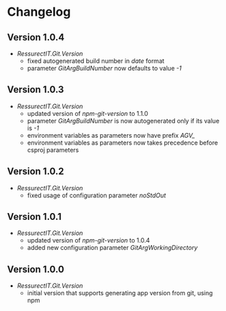 # Changelog

## Version 1.0.4
- *RessurectIT.Git.Version*
    - fixed autogenerated build number in *date* format
    - parameter *GitArgBuildNumber* now defaults to value *-1*

## Version 1.0.3
- *RessurectIT.Git.Version*
    - updated version of *npm-git-version* to 1.1.0
    - parameter *GitArgBuildNumber* is now autogenerated only if its value is *-1*
    - environment variables as parameters now have prefix *AGV_*
    - environment variables as parameters now takes precedence before csproj parameters

## Version 1.0.2
- *RessurectIT.Git.Version*
    - fixed usage of configuration parameter *noStdOut*

## Version 1.0.1
- *RessurectIT.Git.Version*
    - updated version of *npm-git-version* to 1.0.4
    - added new configuration parameter *GitArgWorkingDirectory*

## Version 1.0.0
- *RessurectIT.Git.Version*
    - initial version that supports generating app version from git, using npm

